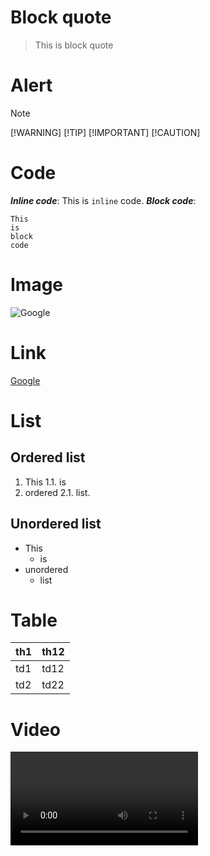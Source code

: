 
# Block quote
> This is 
> block quote

# Alert
>[!NOTE]
>[!WARNING]
>[!TIP]
>[!IMPORTANT]
>[!CAUTION]

# Code
***Inline code***: This is `inline` code.
***Block code***: 
```
This
is 
block
code
```

# Image
![Google](https://encrypted-tbn0.gstatic.com/images?q=tbn:ANd9GcQdrkFbgbqBJZmwD_VyzYlYOydUG2MHHoxYGvqUz_U3VUP_gAza "This is goolge image")

# Link
[Google](www.google.com "Google")

# List
## Ordered list
1. This
    1.1. is
2. ordered
    2.1. list.

## Unordered list
- This
    - is 
- unordered
    - list

# Table
| th1 | th12 |
|------| ------|
| td1 | td12|
| td2 | td22|

# Video
![video.mov](https://sec.ch9.ms/ch9/f882/07d5474f-4235-4d89-90bc-ed008b98f882/WAMFAAnnimated_high.mp4)









    
